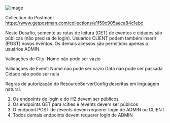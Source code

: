 ![image](https://github.com/Erickrio/bds02/assets/43687406/afc78c13-4286-41b5-8319-6e496c2909da)


Collection do Postman: https://www.getpostman.com/collections/e1f59c905aeca84c1ebc


Neste Desafio, somente as rotas de leitura (GET) de eventos e cidades são públicas (não precisa de login). 
Usuários CLIENT podem também inserir (POST) novos eventos. Os demais acessos são permitidos apenas a usuários ADMIN.

Validações de City:
Nome não pode ser vazio

Validações de Event:
Nome não pode ser vazio
Data não pode ser passada
Cidade não pode ser nula


Regras de autorização do ResourceServerConfig descritas em linguagem natural.
1) Os endpoints de login e do H2 devem ser públicos
2) Os endpoints GET para /cities e /events devem ser públicos
3) O endpoint POST de /events devem requerer login de ADMIN ou CLIENT
4) Todos demais endpoints devem requerer login de ADMIN
